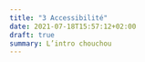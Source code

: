 ```yaml
---
title: "3 Accessibilité"
date: 2021-07-18T15:57:12+02:00
draft: true
summary: L’intro chouchou
---
```


